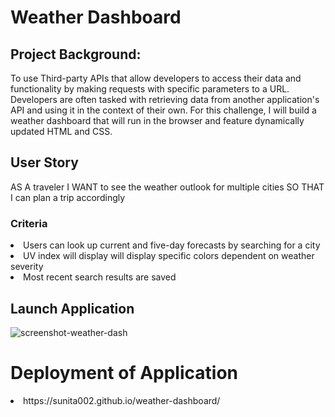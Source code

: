 # Weather Dashboard

## Project Background:
To use Third-party APIs that allow developers to access their data and functionality by making requests with specific parameters to a URL. Developers are often tasked with retrieving data from another application's API and using it in the context of their own. For this challenge, I will build a weather dashboard that will run in the browser and feature dynamically updated HTML and CSS.

## User Story
AS A traveler
I WANT to see the weather outlook for multiple cities
SO THAT I can plan a trip accordingly

### Criteria
<li> Users can look up current and five-day forecasts by searching for a city</li>
<li>UV index will display will display specific colors dependent on weather severity</li>
<li>Most recent search results are saved</li>

## Launch Application
![screenshot-weather-dash](https://user-images.githubusercontent.com/87583026/135769509-8b9ee517-decb-45a8-bd26-b4034b5c1c14.jpg)

# Deployment of Application
<li>https://sunita002.github.io/weather-dashboard/</li>